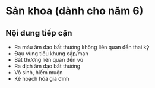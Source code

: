 # Sản khoa (dành cho năm 6)

## Nội dung tiếp cận

- Ra máu âm đạo bất thường không liên quan đến thai kỳ
- Đau vùng tiểu khung cấp/mạn
- Bất thường liên quan đến vú
- Ra dịch âm đạo bất thường
- Vô sinh, hiếm muộn
- Kế hoạch hóa gia đình
